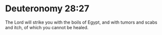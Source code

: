 # Deuteronomy 28:27

The Lord will strike you with the boils of Egypt, and with tumors and scabs and itch, of which you cannot be healed.
